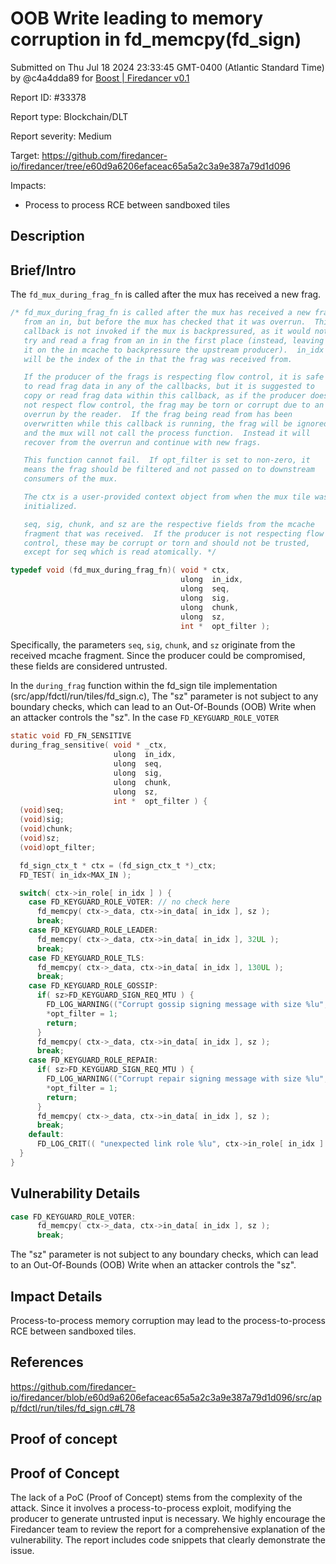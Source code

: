 
# OOB Write leading to memory corruption in fd_memcpy(fd_sign)

Submitted on Thu Jul 18 2024 23:33:45 GMT-0400 (Atlantic Standard Time) by @c4a4dda89 for [Boost | Firedancer v0.1](https://immunefi.com/bounty/firedancer-boost/)

Report ID: #33378

Report type: Blockchain/DLT

Report severity: Medium

Target: https://github.com/firedancer-io/firedancer/tree/e60d9a6206efaceac65a5a2c3a9e387a79d1d096

Impacts:
- Process to process RCE between sandboxed tiles

## Description
## Brief/Intro

The `fd_mux_during_frag_fn` is called after the mux has received a new frag.

```c
/* fd_mux_during_frag_fn is called after the mux has received a new frag
   from an in, but before the mux has checked that it was overrun.  This
   callback is not invoked if the mux is backpressured, as it would not
   try and read a frag from an in in the first place (instead, leaving
   it on the in mcache to backpressure the upstream producer).  in_idx
   will be the index of the in that the frag was received from.

   If the producer of the frags is respecting flow control, it is safe
   to read frag data in any of the callbacks, but it is suggested to
   copy or read frag data within this callback, as if the producer does
   not respect flow control, the frag may be torn or corrupt due to an
   overrun by the reader.  If the frag being read from has been
   overwritten while this callback is running, the frag will be ignored
   and the mux will not call the process function.  Instead it will
   recover from the overrun and continue with new frags.

   This function cannot fail.  If opt_filter is set to non-zero, it
   means the frag should be filtered and not passed on to downstream
   consumers of the mux.

   The ctx is a user-provided context object from when the mux tile was
   initialized.

   seq, sig, chunk, and sz are the respective fields from the mcache
   fragment that was received.  If the producer is not respecting flow
   control, these may be corrupt or torn and should not be trusted,
   except for seq which is read atomically. */

typedef void (fd_mux_during_frag_fn)( void * ctx,
                                      ulong  in_idx,
                                      ulong  seq,
                                      ulong  sig,
                                      ulong  chunk,
                                      ulong  sz,
                                      int *  opt_filter );
```


Specifically, the parameters `seq`, `sig`, `chunk`, and `sz` originate from the received mcache fragment. Since the producer could be compromised, these fields are considered untrusted.

In the `during_frag` function within the fd_sign tile implementation (src/app/fdctl/run/tiles/fd_sign.c), 
The "sz" parameter is not subject to any boundary checks, which can lead to an Out-Of-Bounds (OOB) Write when an attacker controls the "sz". In the case `FD_KEYGUARD_ROLE_VOTER `
```c
static void FD_FN_SENSITIVE
during_frag_sensitive( void * _ctx,
                       ulong  in_idx,
                       ulong  seq,
                       ulong  sig,
                       ulong  chunk,
                       ulong  sz,
                       int *  opt_filter ) {
  (void)seq;
  (void)sig;
  (void)chunk;
  (void)sz;
  (void)opt_filter;

  fd_sign_ctx_t * ctx = (fd_sign_ctx_t *)_ctx;
  FD_TEST( in_idx<MAX_IN );

  switch( ctx->in_role[ in_idx ] ) {
    case FD_KEYGUARD_ROLE_VOTER: // no check here
      fd_memcpy( ctx->_data, ctx->in_data[ in_idx ], sz );
      break;
    case FD_KEYGUARD_ROLE_LEADER:
      fd_memcpy( ctx->_data, ctx->in_data[ in_idx ], 32UL );
      break;
    case FD_KEYGUARD_ROLE_TLS:
      fd_memcpy( ctx->_data, ctx->in_data[ in_idx ], 130UL );
      break;
    case FD_KEYGUARD_ROLE_GOSSIP:
      if( sz>FD_KEYGUARD_SIGN_REQ_MTU ) {
        FD_LOG_WARNING(("Corrupt gossip signing message with size %lu", sz));
        *opt_filter = 1;
        return;
      }
      fd_memcpy( ctx->_data, ctx->in_data[ in_idx ], sz );
      break;
    case FD_KEYGUARD_ROLE_REPAIR:
      if( sz>FD_KEYGUARD_SIGN_REQ_MTU ) {
        FD_LOG_WARNING(("Corrupt repair signing message with size %lu", sz));
        *opt_filter = 1;
        return;
      }
      fd_memcpy( ctx->_data, ctx->in_data[ in_idx ], sz );
      break;
    default:
      FD_LOG_CRIT(( "unexpected link role %lu", ctx->in_role[ in_idx ] ));
  }
}
```

## Vulnerability Details 
```c
case FD_KEYGUARD_ROLE_VOTER:
      fd_memcpy( ctx->_data, ctx->in_data[ in_idx ], sz );
      break;
```

The "sz" parameter is not subject to any boundary checks, which can lead to an Out-Of-Bounds (OOB) Write when an attacker controls the "sz".

## Impact Details
Process-to-process memory corruption may lead to the process-to-process RCE between sandboxed tiles. 

## References
https://github.com/firedancer-io/firedancer/blob/e60d9a6206efaceac65a5a2c3a9e387a79d1d096/src/app/fdctl/run/tiles/fd_sign.c#L78



        
## Proof of concept
## Proof of Concept

The lack of a PoC (Proof of Concept) stems from the complexity of the attack. Since it involves a process-to-process exploit, modifying the producer to generate untrusted input is necessary. We highly encourage the Firedancer team to review the report for a comprehensive explanation of the vulnerability. The report includes code snippets that clearly demonstrate the issue.
